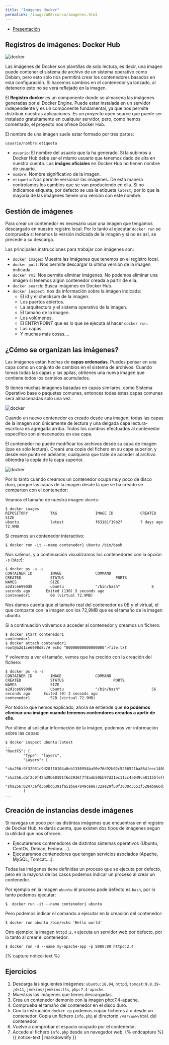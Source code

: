 ```yaml
---
title: "Imágenes docker"
permalink: /iawgs/u06/curso/imagenes.html
---
```


* [Presentación](https://raw.githubusercontent.com/josedom24/presentaciones/main/iaw/imagenes_docker.pdf)

## Registros de imágenes: Docker Hub

![docker](img/docker2.png)

Las imágenes de Docker son plantillas de solo lectura, es decir, una imagen puede contener el sistema de archivo de un sistema operativo como Debian, pero esto solo nos permitirá crear los contenedores basados en esta configuración. Si hacemos cambios en el contenedor ya lanzado, al detenerlo esto no se verá reflejado en la imagen.

El **Registro docker** es un componente donde se almacena las imágenes generadas por el Docker Engine. Puede estar instalada en un servidor independiente y es un componente fundamental, ya que nos permite distribuir nuestras aplicaciones. Es un proyecto open source que puede ser instalado gratuitamente en cualquier servidor, pero, como hemos comentado, el proyecto nos ofrece Docker Hub.

El nombre de una imagen suele estar formado por tres partes:

    usuario/nombre:etiqueta

* `usuario`: El nombre del usuario que la ha generado. Si la subimos a Docker Hub debe ser el mismo usuario que tenemos dado de alta en nuestra cuenta. Las **imáges oficiales** en Docker Hub no tienen nombre de usuario.
* `nombre`: Nombre significativo de la imagen.
* `etiqueta`: Nos permite versionar las imágenes. De esta manera controlamos los cambios que se van produciendo en ella. Si no indicamos etiqueta, por defecto se usa la etiqueta `latest`, por lo que la mayoría de las imágenes tienen una versión con este nombre.


## Gestión de imágenes

Para crear un contenedor es necesario usar una imagen que tengamos descargado en nuestro registro local. Por lo tanto al ejecutar `docker run` se comprueba si tenemos la versión indicada de la imagen y si no es así, se precede a su descarga.

Las principales instrucciones para trabajar con imágenes son:

* `docker images`: Muestra las imágenes que tenemos en el registro local.
* `docker pull`: Nos permite descargar la última versión de la imagen indicada.
* `docker rmi`: Nos permite eliminar imágenes. No podemos eliminar una imágen si tenemos algún contenedor creada a partir de ella.
* `docker search`: Busca imágenes en Docker Hub.
* `docker inspect`: nos da información sobre la imágen indicada:
    * El id y el checksum de la imagen.
    * Los puertos abiertos.
    * La arquitectura y el sistema operativo de la imagen.
    * El tamaño de la imagen.
    * Los volúmenes.
    * El ENTRYPOINT que es lo que se ejecuta al hacer `docker run`.
    * Las capas.
    * Y muchas más cosas....


## ¿Cómo se organizan las imágenes?

Las imágenes están hechas de **capas ordenadas**. Puedes pensar en una capa como un conjunto de cambios en el sistema de archivos. Cuando tomas todas las capas y las apilas, obtienes una nueva imagen que contiene todos los cambios acumulados. 

Si tienes muchas imágenes basadas en capas similares, como Sistema Operativo base o paquetes comunes, entonces todas éstas capas comunes será almacenadas solo una vez.

![docker](img/container-layers.jpg)

Cuando un nuevo contenedor es creado desde una imagen, todas las capas de la imagen son únicamente de lectura y una delgada capa lectura-escritura es agregada arriba. Todos los cambios efectuados al contenedor específico son almacenados en esa capa. 

El contenedor no puede modificar los archivos desde su capa de imagen (que es sólo lectura). Creará una copia del fichero en su capa superior, y desde ese punto en adelante, cualquiera que trate de acceder al archivo obtendrá la copia de la capa superior. 

![docker](img/sharing-layers.jpg)

Por lo tanto cuando creamos un contenedor ocupa muy poco de disco duro, porque las capas de la imagen desde la que se ha creado se comparten con el contenedor:

Veamos el tamaño de nuestra imagen `ubuntu`:

    $ docker images
    REPOSITORY          TAG                 IMAGE ID            CREATED             SIZE
    ubuntu              latest              f63181f19b2f        7 days ago          72.9MB

Si creamos un contenedor interactivo:

    $ docker run -it --name contenedor1 ubuntu /bin/bash 

Nos salimos, y a continuación visualizamos los contenedores con la opción `-s` (size):

    $ docker ps -a -s
    CONTAINER ID        IMAGE               COMMAND                  CREATED             STATUS                       PORTS               NAMES               SIZE
    a2d1ce6990d8        ubuntu              "/bin/bash"              8 seconds ago       Exited (130) 5 seconds ago                       contenedor1         0B (virtual 72.9MB)

Nos damos cuenta que el tamaño real del contenedor es 0B y el virtual, el que comparte con la imagen son los 72,9MB que es el tamaño de la imagen ubuntu.

Si a continuación volvemos a acceder al contenedor y creamos un fichero:

    $ docker start contenedor1
    contenedor1
    $ docker attach contenedor1
    root@a2d1ce6990d8:/# echo "00000000000000000">file.txt

Y volvemos a ver el tamaño, vemos que ha crecido con la creación del fichero:

    $ docker ps -a -s
    CONTAINER ID        IMAGE               COMMAND                  CREATED             STATUS                      PORTS               NAMES               SIZE
    a2d1ce6990d8        ubuntu              "/bin/bash"              56 seconds ago      Exited (0) 2 seconds ago                        contenedor1         52B (virtual 72.9MB)

Por todo lo que hemos explicado, ahora se entiende  que **no podemos eliminar una imágen cuando tenemos contendores creados a aprtir de ella**.

Por último al solicitar información de la imágen, podemos ver información sobre las capas:

    $ docker inspect ubuntu:latest
    ...
    "RootFS": {
            "Type": "layers",
            "Layers": [
                "sha256:9f32931c9d28f10104a8eb1330954ba90e76d92b02c5256521ba864feec14009",
                "sha256:dbf2c0f42a39b60301f6d3936f7f8adb59bb97d31ec11cc4a049ce81155fef89",
                "sha256:02473afd360bd5391fa51b6e7849ce88732ae29f50f3630c3551f528eba66d1e"
            ]
    ...

## Creación de instancias desde imágenes

Si navegas un poco por las distintas imágenes que encuentras en el registro de Docker Hub, te darás cuenta, que existen dos tipos de imágenes según la utilidad que nos ofrecen.

* Ejecutaremos contenedores de distintos sistemas operativos (Ubuntu, CentOs, Debian, Fedora....).
* Ejecutaremos contenedores que tengan servicios asociados (Apache, MySQL, Tomcat....).

Todas las imágenes tiene definidas un proceso que se ejecuta por defecto, pero en la mayoría de los casos podemos indicar un proceso al crear un contenedor.

Por ejemplo en la imagen `ubuntu` el proceso pode defecto es `bash`, por lo tanto podemos ejecutar:

    $  docker run -it --name contenedor1 ubuntu 

Pero podemos indicar el comando a ejecutar en la creación del contenedor:

    $ docker run ubuntu /bin/echo 'Hello world'

Otro ejemplo: la imagen `httpd:2.4` ejecuta un servidor web por defecto, por lo tanto al crear el contenedor:

    $ docker run -d --name my-apache-app -p 8080:80 httpd:2.4

{% capture notice-text %} 
## Ejercicios

1. Descarga las siguientes imágenes: `ubuntu:18.04`, `httpd`, `tomcat:9.0.39-jdk11`, `jenkins/jenkins:lts`, `php:7.4-apache`.
2. Muestras las imágenes que tienes descargadas.
3. Crea un contenedor demonio con la imagen php:7.4-apache.
4. Comprueba el tamaño del contenedor en el disco duro.
5. Con la instrucción `docker cp` podemos copiar ficheros a o desde un contenedor. Copia un fichero `info.php` al directorio `/var/www/html` del contenedor.
6. Vuelve a comprobar el espacio ocupado por el contenedor.
7. Accede al fichero `info.php` desde un navegador web.
{% endcapture %}<div class="notice--info">{{ notice-text | markdownify }}</div>